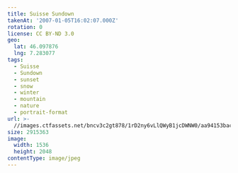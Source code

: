 ```yaml
---
title: Suisse Sundown
takenAt: '2007-01-05T16:02:07.000Z'
rotation: 0
license: CC BY-ND 3.0
geo:
  lat: 46.097876
  lng: 7.283077
tags:
  - Suisse
  - Sundown
  - sunset
  - snow
  - winter
  - mountain
  - nature
  - portrait-format
url: >-
  //images.ctfassets.net/bncv3c2gt878/1rD2ny6vLlQWyB1jcDWNW0/aa94153bac8b965575671e3ef6f6d64a/suisse-sundown_4340817064_o
size: 2915363
image:
  width: 1536
  height: 2048
contentType: image/jpeg
---
```


